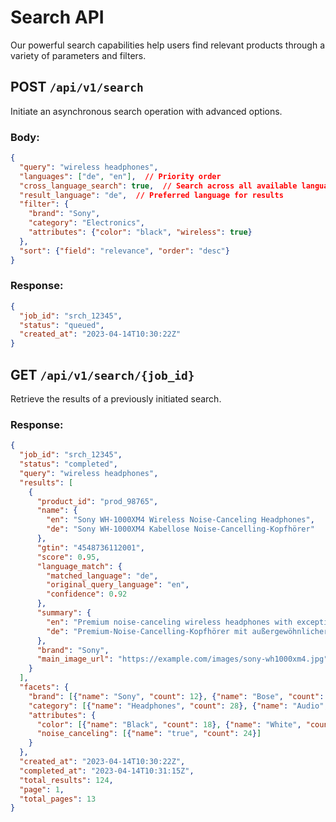 # Search API

Our powerful search capabilities help users find relevant products through a variety of parameters and filters.

## POST `/api/v1/search`
Initiate an asynchronous search operation with advanced options.

### Body:
```json
{
  "query": "wireless headphones",
  "languages": ["de", "en"],  // Priority order
  "cross_language_search": true,  // Search across all available languages
  "result_language": "de",  // Preferred language for results
  "filter": {
    "brand": "Sony",
    "category": "Electronics",
    "attributes": {"color": "black", "wireless": true}
  },
  "sort": {"field": "relevance", "order": "desc"}
}
```
### Response:
```json
{
  "job_id": "srch_12345",
  "status": "queued",
  "created_at": "2023-04-14T10:30:22Z"
}
```

## GET `/api/v1/search/{job_id}`
Retrieve the results of a previously initiated search.

### Response:
```json
{
  "job_id": "srch_12345",
  "status": "completed",
  "query": "wireless headphones",
  "results": [
    {
      "product_id": "prod_98765",
      "name": {
        "en": "Sony WH-1000XM4 Wireless Noise-Canceling Headphones",
        "de": "Sony WH-1000XM4 Kabellose Noise-Cancelling-Kopfhörer"
      },
      "gtin": "4548736112001",
      "score": 0.95,
      "language_match": {
        "matched_language": "de",
        "original_query_language": "en",
        "confidence": 0.92
      },
      "summary": {
        "en": "Premium noise-canceling wireless headphones with exceptional sound quality",
        "de": "Premium-Noise-Cancelling-Kopfhörer mit außergewöhnlicher Klangqualität"
      },
      "brand": "Sony",
      "main_image_url": "https://example.com/images/sony-wh1000xm4.jpg"
    }
  ],
  "facets": {
    "brand": [{"name": "Sony", "count": 12}, {"name": "Bose", "count": 8}],
    "category": [{"name": "Headphones", "count": 28}, {"name": "Audio", "count": 42}],
    "attributes": {
      "color": [{"name": "Black", "count": 18}, {"name": "White", "count": 12}],
      "noise_canceling": [{"name": "true", "count": 24}]
    }
  },
  "created_at": "2023-04-14T10:30:22Z",
  "completed_at": "2023-04-14T10:31:15Z",
  "total_results": 124,
  "page": 1,
  "total_pages": 13
}
